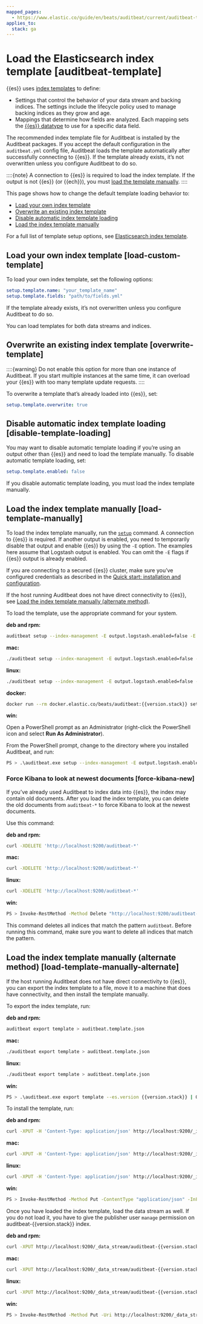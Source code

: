 ```yaml
---
mapped_pages:
  - https://www.elastic.co/guide/en/beats/auditbeat/current/auditbeat-template.html
applies_to:
  stack: ga
---
```


# Load the Elasticsearch index template [auditbeat-template]

{{es}} uses [index templates](docs-content://manage-data/data-store/templates.md) to define:

* Settings that control the behavior of your data stream and backing indices. The settings include the lifecycle policy used to manage backing indices as they grow and age.
* Mappings that determine how fields are analyzed. Each mapping sets the [{{es}} datatype](elasticsearch://reference/elasticsearch/mapping-reference/field-data-types.md) to use for a specific data field.

The recommended index template file for Auditbeat is installed by the Auditbeat packages. If you accept the default configuration in the `auditbeat.yml` config file, Auditbeat loads the template automatically after successfully connecting to {{es}}. If the template already exists, it’s not overwritten unless you configure Auditbeat to do so.

::::{note}
A connection to {{es}} is required to load the index template. If the output is not {{es}} (or {{ech}}), you must [load the template manually](#load-template-manually).
::::


This page shows how to change the default template loading behavior to:

* [Load your own index template](#load-custom-template)
* [Overwrite an existing index template](#overwrite-template)
* [Disable automatic index template loading](#disable-template-loading)
* [Load the index template manually](#load-template-manually)

For a full list of template setup options, see [Elasticsearch index template](/reference/auditbeat/configuration-template.md).


## Load your own index template [load-custom-template]

To load your own index template, set the following options:

```yaml
setup.template.name: "your_template_name"
setup.template.fields: "path/to/fields.yml"
```

If the template already exists, it’s not overwritten unless you configure Auditbeat to do so.

You can load templates for both data streams and indices.


## Overwrite an existing index template [overwrite-template]

::::{warning}
Do not enable this option for more than one instance of Auditbeat. If you start multiple instances at the same time, it can overload your {{es}} with too many template update requests.
::::


To overwrite a template that’s already loaded into {{es}}, set:

```yaml
setup.template.overwrite: true
```


## Disable automatic index template loading [disable-template-loading]

You may want to disable automatic template loading if you’re using an output other than {{es}} and need to load the template manually. To disable automatic template loading, set:

```yaml
setup.template.enabled: false
```

If you disable automatic template loading, you must load the index template manually.


## Load the index template manually [load-template-manually]

To load the index template manually, run the [`setup`](/reference/auditbeat/command-line-options.md#setup-command) command. A connection to {{es}} is required.  If another output is enabled, you need to temporarily disable that output and enable {{es}} by using the `-E` option. The examples here assume that Logstash output is enabled. You can omit the `-E` flags if {{es}} output is already enabled.

If you are connecting to a secured {{es}} cluster, make sure you’ve configured credentials as described in the [Quick start: installation and configuration](/reference/auditbeat/auditbeat-installation-configuration.md).

If the host running Auditbeat does not have direct connectivity to {{es}}, see [Load the index template manually (alternate method)](#load-template-manually-alternate).

To load the template, use the appropriate command for your system.

**deb and rpm:**

```sh
auditbeat setup --index-management -E output.logstash.enabled=false -E 'output.elasticsearch.hosts=["localhost:9200"]'
```

**mac:**

```sh
./auditbeat setup --index-management -E output.logstash.enabled=false -E 'output.elasticsearch.hosts=["localhost:9200"]'
```

**linux:**

```sh
./auditbeat setup --index-management -E output.logstash.enabled=false -E 'output.elasticsearch.hosts=["localhost:9200"]'
```

**docker:**

```sh subs=true
docker run --rm docker.elastic.co/beats/auditbeat:{{version.stack}} setup --index-management -E output.logstash.enabled=false -E 'output.elasticsearch.hosts=["localhost:9200"]'
```

**win:**

Open a PowerShell prompt as an Administrator (right-click the PowerShell icon and select **Run As Administrator**).

From the PowerShell prompt, change to the directory where you installed Auditbeat, and run:

```sh
PS > .\auditbeat.exe setup --index-management -E output.logstash.enabled=false -E 'output.elasticsearch.hosts=["localhost:9200"]'
```


### Force Kibana to look at newest documents [force-kibana-new]

If you’ve already used Auditbeat to index data into {{es}}, the index may contain old documents. After you load the index template, you can delete the old documents from `auditbeat-*` to force Kibana to look at the newest documents.

Use this command:

**deb and rpm:**

```sh
curl -XDELETE 'http://localhost:9200/auditbeat-*'
```

**mac:**

```sh
curl -XDELETE 'http://localhost:9200/auditbeat-*'
```

**linux:**

```sh
curl -XDELETE 'http://localhost:9200/auditbeat-*'
```

**win:**

```sh
PS > Invoke-RestMethod -Method Delete "http://localhost:9200/auditbeat-*"
```

This command deletes all indices that match the pattern `auditbeat`. Before running this command, make sure you want to delete all indices that match the pattern.


## Load the index template manually (alternate method) [load-template-manually-alternate]

If the host running Auditbeat does not have direct connectivity to {{es}}, you can export the index template to a file, move it to a machine that does have connectivity, and then install the template manually.

To export the index template, run:

**deb and rpm:**

```sh
auditbeat export template > auditbeat.template.json
```

**mac:**

```sh
./auditbeat export template > auditbeat.template.json
```

**linux:**

```sh
./auditbeat export template > auditbeat.template.json
```

**win:**

```sh subs=true
PS > .\auditbeat.exe export template --es.version {{version.stack}} | Out-File -Encoding UTF8 auditbeat.template.json
```

To install the template, run:

**deb and rpm:**

```sh subs=true
curl -XPUT -H 'Content-Type: application/json' http://localhost:9200/_index_template/auditbeat-{{version.stack}} -d@auditbeat.template.json
```

**mac:**

```sh subs=true
curl -XPUT -H 'Content-Type: application/json' http://localhost:9200/_index_template/auditbeat-{{version.stack}} -d@auditbeat.template.json
```

**linux:**

```sh subs=true
curl -XPUT -H 'Content-Type: application/json' http://localhost:9200/_index_template/auditbeat-{{version.stack}} -d@auditbeat.template.json
```

**win:**

```sh subs=true
PS > Invoke-RestMethod -Method Put -ContentType "application/json" -InFile auditbeat.template.json -Uri http://localhost:9200/_index_template/auditbeat-{{version.stack}}
```

Once you have loaded the index template, load the data stream as well. If you do not load it, you have to give the publisher user `manage` permission on auditbeat-{{version.stack}} index.

**deb and rpm:**

```sh subs=true
curl -XPUT http://localhost:9200/_data_stream/auditbeat-{{version.stack}}
```

**mac:**

```sh subs=true
curl -XPUT http://localhost:9200/_data_stream/auditbeat-{{version.stack}}
```

**linux:**

```sh subs=true
curl -XPUT http://localhost:9200/_data_stream/auditbeat-{{version.stack}}
```

**win:**

```sh subs=true
PS > Invoke-RestMethod -Method Put -Uri http://localhost:9200/_data_stream/auditbeat-{{version.stack}}
```


